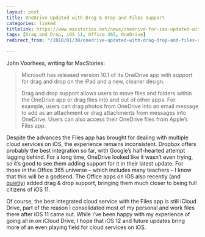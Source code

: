 ```yaml
---
layout: post
title: OneDrive Updated with Drag & Drop and Files Support
categories: linked
titlelink: https://www.macstories.net/news/onedrive-for-ios-updated-with-drag-and-drop-on-ipad-a-new-design-and-more/
tags: [Drag and Drop, iOS 11, Office 365, OneDrive]
redirect_from: "/2018/01/30/onedrive-updated-with-drag-drop-and-files-support/"

---
```


John Voorhees, writing for MacStories:

> Microsoft has released version 10.1 of its OneDrive app with support for drag and drop on the iPad and a new, cleaner design.
> 
> Drag and drop support allows users to move files and folders within the OneDrive app or drag files into and out of other apps. For example, users can drag photos from OneDrive into an email message to add as an attachment or drag attachments from messages into OneDrive. Users can also access their OneDrive files from Apple’s Files app.

Despite the advances the Files app has brought for dealing with multiple cloud services on iOS, the experience remains inconsistent. Dropbox offers probably the best integration so far, with Google’s half-hearted attempt lagging behind. For a long time, OneDrive looked like it wasn’t even trying, so it’s good to see them adding support for it in their latest update. For those in the Office 365 universe – which includes many teachers – I know that this will be a godsend. The Office apps on iOS also recently (and [quietly](https://twitter.com/craigmcclellan/status/955796737658179594)) added drag & drop support, bringing them much closer to being full citizens of iOS 11. 

Of course, the best integrated cloud service with the Files app is still iCloud Drive, part of the reason I consolidated most of my personal and work files there after iOS 11 came out. While I’ve been happy with my experience of going all in on iCloud Drive, I hope that iOS 12 and future updates bring more of an even playing field for cloud services on iOS.
